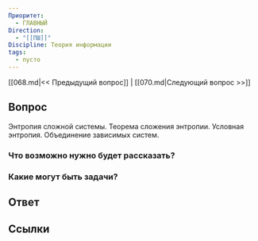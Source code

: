 ```yaml
---
Приоритет:
  - ГЛАВНЫЙ
Direction:
  - "[[ПШ]]" 
Discipline: Теория информации 
tags:
  - пусто
---
```

[[068.md|<< Предыдущий вопрос]] | [[070.md|Следующий вопрос >>]]
## Вопрос

Энтропия сложной системы. Теорема сложения энтропии. Условная энтропия. Объединение зависимых систем.

### Что возможно нужно будет рассказать?

### Какие могут быть задачи?

## Ответ

## Ссылки
